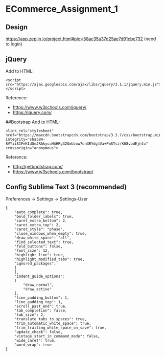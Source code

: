 # ECommerce_Assignment_1

## Design
https://app.zeplin.io/project.html#pid=58ac35a37d25ae7d91cbc732 (need to login)

## jQuery
Add to HTML:
```
<script src="https://ajax.googleapis.com/ajax/libs/jquery/3.1.1/jquery.min.js"></script>
```
Reference:
- https://www.w3schools.com/jquery/
- https://jquery.com/

##Bootstrap
Add to HTML:
```
<link rel="stylesheet" href="https://maxcdn.bootstrapcdn.com/bootstrap/3.3.7/css/bootstrap.min.css" integrity="sha384-BVYiiSIFeK1dGmJRAkycuHAHRg32OmUcww7on3RYdg4Va+PmSTsz/K68vbdEjh4u" crossorigin="anonymous">
```
Reference:
- http://getbootstrap.com/
- https://www.w3schools.com/bootstrap/

## Config Sublime Text 3 (recommended)
Preferences -> Settings -> Settings-User

```
{
	"auto_complete": true,
	"bold_folder_labels": true,
	"caret_extra_bottom": 2,
	"caret_extra_top": 2,
	"caret_style": "phase",
	"close_windows_when_empty": true,
	"draw_white_space": "all",
	"find_selected_text": true,
	"fold_buttons": false,
	"font_size": 12,
	"highlight_line": true,
	"highlight_modified_tabs": true,
	"ignored_packages":
	[
	],
	"indent_guide_options":
	[
		"draw_normal",
		"draw_active"
	],
	"line_padding_bottom": 1,
	"line_padding_top": 1,
	"scroll_past_end": true,
	"tab_completion": false,
	"tab_size": 2,
	"translate_tabs_to_spaces": true,
	"trim_automatic_white_space": true,
	"trim_trailing_white_space_on_save": true,
	"update_check": false,
	"vintage_start_in_command_mode": false,
	"wide_caret": true,
	"word_wrap": true
}
```
